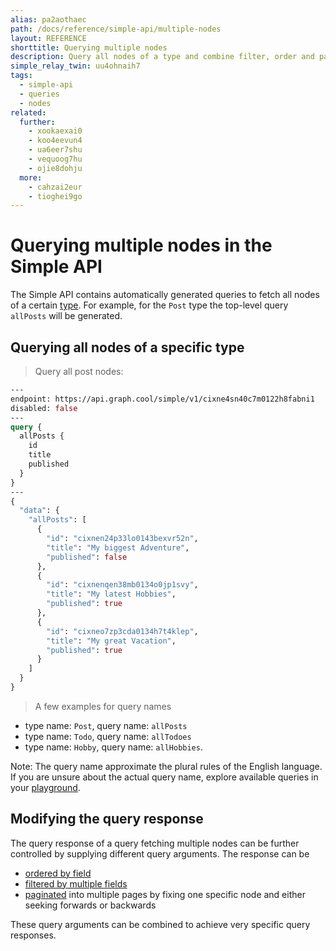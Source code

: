 ```yaml
---
alias: pa2aothaec
path: /docs/reference/simple-api/multiple-nodes
layout: REFERENCE
shorttitle: Querying multiple nodes
description: Query all nodes of a type and combine filter, order and pagination query arguments to exactly define what data you want to fetch.
simple_relay_twin: uu4ohnaih7
tags:
  - simple-api
  - queries
  - nodes
related:
  further:
    - xookaexai0
    - koo4eevun4
    - ua6eer7shu
    - vequoog7hu
    - ojie8dohju
  more:
    - cahzai2eur
    - tioghei9go
---
```


# Querying multiple nodes in the Simple API

The Simple API contains automatically generated queries to fetch all nodes of a certain [type](!alias-ij2choozae). For example, for the `Post` type the top-level query `allPosts` will be generated.

## Querying all nodes of a specific type

> Query all post nodes:

```graphql
---
endpoint: https://api.graph.cool/simple/v1/cixne4sn40c7m0122h8fabni1
disabled: false
---
query {
  allPosts {
    id
    title
    published
  }
}
---
{
  "data": {
    "allPosts": [
      {
        "id": "cixnen24p33lo0143bexvr52n",
        "title": "My biggest Adventure",
        "published": false
      },
      {
        "id": "cixnenqen38mb0134o0jp1svy",
        "title": "My latest Hobbies",
        "published": true
      },
      {
        "id": "cixneo7zp3cda0134h7t4klep",
        "title": "My great Vacation",
        "published": true
      }
    ]
  }
}
```

> A few examples for query names
* type name: `Post`, query name: `allPosts`
* type name: `Todo`, query name: `allTodoes`
* type name: `Hobby`, query name: `allHobbies`.

Note: The query name approximate the plural rules of the English language. If you are unsure about the actual query name, explore available queries in your [playground](!alias-uh8shohxie#playground).

## Modifying the query response

The query response of a query fetching multiple nodes can be further controlled by supplying different query arguments. The response can be

* [ordered by field](!alias-vequoog7hu)
* [filtered by multiple fields](!alias-xookaexai0)
* [paginated](!alias-ojie8dohju) into multiple pages by fixing one specific node and either seeking forwards or backwards

These query arguments can be combined to achieve very specific query responses.
